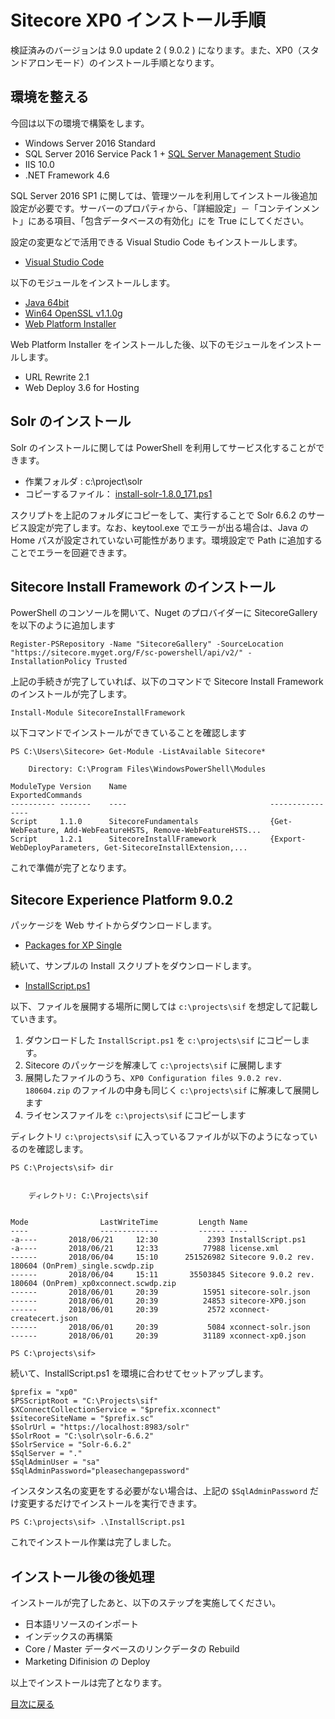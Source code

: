 # Sitecore XP0 インストール手順
検証済みのバージョンは 9.0 update 2 ( 9.0.2 ) になります。また、XP0（スタンドアロンモード）のインストール手順となります。

## 環境を整える
今回は以下の環境で構築をします。

* Windows Server 2016 Standard
* SQL Server 2016 Service Pack 1 + [SQL Server Management Studio](https://docs.microsoft.com/ja-jp/sql/ssms/download-sql-server-management-studio-ssms)
* IIS 10.0
* .NET Framework 4.6

SQL Server 2016 SP1 に関しては、管理ツールを利用してインストール後追加設定が必要です。サーバーのプロパティから、「詳細設定」－「コンテインメント」にある項目、「包含データベースの有効化」にを True にしてください。

設定の変更などで活用できる Visual Studio Code もインストールします。

* [Visual Studio Code](https://code.visualstudio.com/download)

以下のモジュールをインストールします。
* [Java 64bit](https://www.java.com/ja/download/manual.jsp)
* [Win64 OpenSSL v1.1.0g](http://slproweb.com/products/Win32OpenSSL.html)
* [Web Platform Installer](https://www.microsoft.com/web/downloads/platform.aspx)

Web Platform Installer をインストールした後、以下のモジュールをインストールします。
* URL Rewrite 2.1
* Web Deploy 3.6 for Hosting

## Solr のインストール
Solr のインストールに関しては PowerShell を利用してサービス化することができます。

* 作業フォルダ : c:\project\solr
* コピーするファイル： [install-solr-1.8.0_171.ps1](../../solr/install-solr-1.8.0_171.ps1)

スクリプトを上記のフォルダにコピーをして、実行することで Solr 6.6.2 のサービス設定が完了します。なお、keytool.exe でエラーが出る場合は、Java の Home パスが設定されていない可能性があります。環境設定で Path に追加することでエラーを回避できます。

## Sitecore Install Framework のインストール

PowerShell のコンソールを開いて、Nuget のプロバイダーに SitecoreGallery を以下のように追加します

```
Register-PSRepository -Name "SitecoreGallery" -SourceLocation "https://sitecore.myget.org/F/sc-powershell/api/v2/" -InstallationPolicy Trusted
```
上記の手続きが完了していれば、以下のコマンドで Sitecore Install Framework のインストールが完了します。
```
Install-Module SitecoreInstallFramework
```
以下コマンドでインストールができていることを確認します
```
PS C:\Users\Sitecore> Get-Module -ListAvailable Sitecore*

    Directory: C:\Program Files\WindowsPowerShell\Modules

ModuleType Version    Name                                ExportedCommands
---------- -------    ----                                ----------------
Script     1.1.0      SitecoreFundamentals                {Get-WebFeature, Add-WebFeatureHSTS, Remove-WebFeatureHSTS...
Script     1.2.1      SitecoreInstallFramework            {Export-WebDeployParameters, Get-SitecoreInstallExtension,...
```
これで準備が完了となります。

## Sitecore Experience Platform 9.0.2
パッケージを Web サイトからダウンロードします。
* [Packages for XP Single](https://dev.sitecore.net/Downloads/Sitecore_Experience_Platform/90/Sitecore_Experience_Platform_90_Update2.aspx)

続いて、サンプルの Install スクリプトをダウンロードします。
* [InstallScript.ps1](../../902/InstallScript.ps1)

以下、ファイルを展開する場所に関しては `c:\projects\sif` を想定して記載していきます。  
1. ダウンロードした `InstallScript.ps1` を `c:\projects\sif` にコピーします。
2. Sitecore のパッケージを解凍して `c:\projects\sif` に展開します
3. 展開したファイルのうち、`XP0 Configuration files 9.0.2 rev. 180604.zip` のファイルの中身も同じく `c:\projects\sif` に解凍して展開します
4. ライセンスファイルを `c:\projects\sif` にコピーします

ディレクトリ `c:\projects\sif` に入っているファイルが以下のようになっているのを確認します。
```
PS C:\Projects\sif> dir


    ディレクトリ: C:\Projects\sif


Mode                LastWriteTime         Length Name
----                -------------         ------ ----
-a----       2018/06/21     12:30           2393 InstallScript.ps1
-a----       2018/06/21     12:33          77988 license.xml
------       2018/06/04     15:10      251526982 Sitecore 9.0.2 rev. 180604 (OnPrem)_single.scwdp.zip
------       2018/06/04     15:11       35503845 Sitecore 9.0.2 rev. 180604 (OnPrem)_xp0xconnect.scwdp.zip
------       2018/06/01     20:39          15951 sitecore-solr.json
------       2018/06/01     20:39          24853 sitecore-XP0.json
------       2018/06/01     20:39           2572 xconnect-createcert.json
------       2018/06/01     20:39           5084 xconnect-solr.json
------       2018/06/01     20:39          31189 xconnect-xp0.json

PS C:\projects\sif>
```
続いて、InstallScript.ps1 を環境に合わせてセットアップします。
```
$prefix = "xp0"
$PSScriptRoot = "C:\Projects\sif"
$XConnectCollectionService = "$prefix.xconnect"
$sitecoreSiteName = "$prefix.sc"
$SolrUrl = "https://localhost:8983/solr"
$SolrRoot = "C:\solr\solr-6.6.2"
$SolrService = "Solr-6.6.2"
$SqlServer = "."
$SqlAdminUser = "sa"
$SqlAdminPassword="pleasechangepassword"
```
インスタンス名の変更をする必要がない場合は、上記の `$SqlAdminPassword` だけ変更するだけでインストールを実行できます。

```
PS C:\projects\sif> .\InstallScript.ps1
```
これでインストール作業は完了しました。

## インストール後の後処理

インストールが完了したあと、以下のステップを実施してください。

* 日本語リソースのインポート
* インデックスの再構築
* Core / Master データベースのリンクデータの Rebuild
* Marketing Difinision の Deploy 

以上でインストールは完了となります。

[目次に戻る](../home.md)